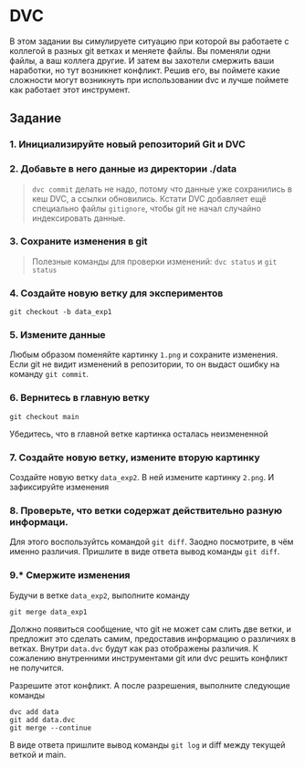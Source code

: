 # DVC

В этом задании вы симулируете ситуацию при которой вы работаете с коллегой в разных git ветках и меняете файлы. Вы поменяли одни файлы, а ваш коллега другие. И затем вы захотели
смержить ваши наработки, но тут возникнет конфликт. Решив его, вы поймете какие сложности могут возникнуть при использовании dvc и лучше поймете как работает этот инструмент.

## Задание 
### 1. Инициализируйте новый репозиторий Git и DVC
### 2. Добавьте в него данные из директории ./data

> `dvc commit` делать не надо, потому что данные уже сохранились в кеш DVC, а ссылки обновились.
Кстати DVC добавляет ещё специально файлы `gitignore`, чтобы git не начал случайно индексировать данные.

### 3. Сохраните изменения в git

> Полезные команды для проверки изменений: `dvc status` и `git status`

### 4. Создайте новую ветку для экспериментов

```
git checkout -b data_exp1
```

### 5. Измените данные

Любым образом поменяйте картинку `1.png` и сохраните изменения.
Если git не видит изменений в репозитории, то он выдаст ошибку на команду `git commit`.

### 6. Вернитесь в главную ветку

```
git checkout main
```

Убедитесь, что в главной ветке картинка осталась неизмененной

### 7. Создайте новую ветку, измените вторую картинку

Создайте новую ветку `data_exp2`. В ней измените картинку `2.png`. И зафиксируйте изменения

### 8. Проверьте, что ветки содержат действительно разную информаци.

Для этого воспользуйтсь командой `git diff`. Заодно посмотрите, в чём именно различия. Пришлите в виде ответа вывод команды `git diff`.


### 9.* Смержите изменения

Будучи в ветке `data_exp2`, выполните команду

```
git merge data_exp1
```

Должно появиться сообщение, что git не может сам слить две ветки, и предложит это сделать самим, предоставив информацию о различиях в ветках.
Внутри `data.dvc` будут как раз отображены различия. К сожалению внутренними инструментами git или dvc решить конфликт не получится.

Разрешите этот конфликт. А после разрешения, выполните следующие команды

```
dvc add data
git add data.dvc
git merge --continue
```

В виде ответа пришлите вывод команды `git log` и diff между текущей веткой и main. 

